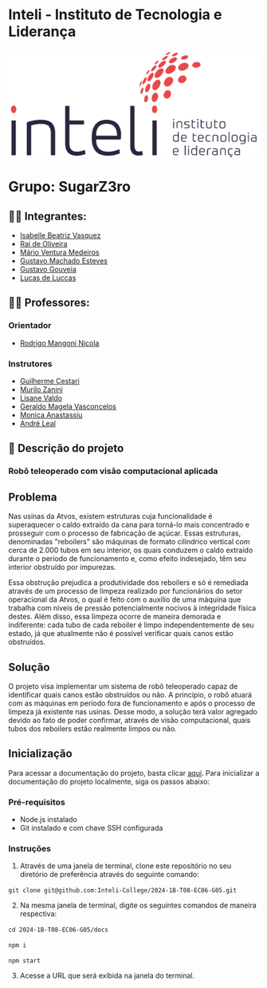 # Inteli - Instituto de Tecnologia e Liderança 

<p align="center">
<a href= "https://www.inteli.edu.br/"><img src="docs/static/img/inteli.png" alt="Inteli - Instituto de Tecnologia e Liderança" border="0"></a>
</p>

# Grupo: SugarZ3ro

## :student: Integrantes:

- <a href="https://www.linkedin.com/in/isabelle-beatriz-vasquez-oliveira-55a19626a/">Isabelle Beatriz Vasquez</a>
- <a href="https://www.linkedin.com/in/raideoliveira/">Raí de Oliveira</a>
- <a href="https://www.linkedin.com/in/m%C3%A1rio-ventura-medeiros-123682291/">Mário Ventura Medeiros</a>
- <a href="https://www.linkedin.com/in/gustavo-machado-esteves-453b81248/">Gustavo Machado Esteves</a>
- <a href="https://www.linkedin.com/in/gustavo-gouveia-583185271//">Gustavo Gouveia</a>
- <a href="https://www.linkedin.com/search/results/all/?fetchDeterministicClustersOnly=true&heroEntityKey=urn%3Ali%3Afsd_profile%3AACoAAEHeo4kBjhiblXY7EhuLEPzDFSqlZSoI79k&keywords=lucas%20de%20luccas&origin=RICH_QUERY_SUGGESTION&position=0&searchId=1812ff95-6724-4b55-b41d-fd4530966e32&sid=VAK&spellCorrectionEnabled=false">Lucas de Luccas</a>

## :teacher: Professores:

### Orientador

- <a href="https://www.linkedin.com/search/results/all/?fetchDeterministicClustersOnly=true&heroEntityKey=urn%3Ali%3Afsd_profile%3AACoAACW8FDsBL8WouQgmmjv2-18x72qItDwcXPA&keywords=rodrigo%20mangoni%20nicola&origin=RICH_QUERY_SUGGESTION&position=1&searchId=d9e33486-d158-440b-a604-561a735f32c0&sid=G_n&spellCorrectionEnabled=false">Rodrigo Mangoni Nicola</a>

### Instrutores

- <a href="">Guilherme Cestari</a>
- <a href="https://www.linkedin.com/search/results/all/?fetchDeterministicClustersOnly=true&heroEntityKey=urn%3Ali%3Afsd_profile%3AACoAAAykOzQB5ysfrVBflYGsa1gMYs0FJzjP_Q0&keywords=murilo%20zanini%20de%20carvalho&origin=RICH_QUERY_SUGGESTION&position=1&searchId=1a090b1e-3dbf-4e77-b2c1-79b080c71e9d&sid=jqs&spellCorrectionEnabled=false/">Murilo Zanini</a>
- <a href="https://www.linkedin.com/search/results/all/?fetchDeterministicClustersOnly=true&heroEntityKey=urn%3Ali%3Afsd_profile%3AACoAAB2cyWMBr_qKQ9v7FgI2VD2Zs3MsZuvCWls&keywords=lisa%20valdo&origin=RICH_QUERY_SUGGESTION&position=0&searchId=6c817f2b-ccba-44f2-8d82-cf21c2bd30f3&sid=xdN&spellCorrectionEnabled=false
">Lisane Valdo</a>
- <a href="https://www.linkedin.com/search/results/all/?fetchDeterministicClustersOnly=true&heroEntityKey=urn%3Ali%3Afsd_profile%3AACoAAARM1cMB1KNgIAC39UCby3VMPokwsGQ9Y0o&keywords=geraldo%20magela%20severino%20vasconcelos&origin=RICH_QUERY_SUGGESTION&position=0&searchId=abd0e985-90e9-4362-abf9-239f84aa4367&sid=Aa%3B&spellCorrectionEnabled=false">Geraldo Magela Vasconcelos</a>
- <a href="https://www.linkedin.com/search/results/all/?fetchDeterministicClustersOnly=true&heroEntityKey=urn%3Ali%3Afsd_profile%3AACoAAAB7I-IBNmHc3IF8RSmca-Dh44B4MGyhmzM&keywords=monica%20anastassiu%2C%20d.sc.&origin=RICH_QUERY_SUGGESTION&position=0&searchId=3ee22c4f-6d83-43e1-aab3-0e8a1b60dc19&sid=Eho&spellCorrectionEnabled=false">Monica Anastassiu</a>
- <a href="https://www.linkedin.com/search/results/all/?fetchDeterministicClustersOnly=true&heroEntityKey=urn%3Ali%3Afsd_profile%3AACoAAA3eu-MB2hs-oNjNOaeqmk3WnmUFdylsrUw&keywords=andré%20leal&origin=RICH_QUERY_SUGGESTION&position=1&searchId=837ec508-a4ef-43aa-b397-27b91464c193&sid=Ea%40&spellCorrectionEnabled=false">André Leal</a>


## :memo: Descrição do projeto

### Robô teleoperado com visão computacional aplicada

## Problema

Nas usinas da Atvos, existem estruturas cuja funcionalidade é superaquecer o caldo extraído da cana para torná-lo mais concentrado e prosseguir com o processo de fabricação de açúcar. Essas estruturas, denominadas "reboilers" são máquinas de formato cilíndrico vertical com cerca de 2.000 tubos em seu interior, os quais conduzem o caldo extraído durante o período de funcionamento e, como efeito indesejado, têm seu interior obstruído por impurezas. 

Essa obstrução prejudica a produtividade dos reboilers e só é remediada através de um processo de limpeza realizado por funcionários do setor operacional da Atvos, o qual é feito com o auxílio de uma máquina que trabalha com níveis de pressão potencialmente nocivos à integridade física destes. Além disso, essa limpeza ocorre de maneira demorada e indiferente: cada tubo de cada reboiler é limpo independentemente de seu estado, já que atualmente não é possível verificar quais canos estão obstruídos.

## Solução

O projeto visa implementar um sistema de robô teleoperado capaz de identificar quais canos estão obstruídos ou não. A princípio, o robô atuará com as máquinas em período fora de funcionamento e após o processo de limpeza já existente nas usinas. Desse modo, a solução terá valor agregado devido ao fato de poder confirmar, através de visão computacional, quais tubos dos reboilers estão realmente limpos ou não.

## Inicialização

Para acessar a documentação do projeto, basta clicar [aqui](https://inteli-college.github.io/2024-1B-T08-EC06-G05/). Para inicializar a documentação do projeto localmente, siga os passos abaixo:

### Pré-requisitos

- Node.js instalado
- Git instalado e com chave SSH configurada

### Instruções

1. Através de uma janela de terminal, clone este repositório no seu diretório de preferência através do seguinte comando:

```git clone git@github.com:Inteli-College/2024-1B-T08-EC06-G05.git```

2. Na mesma janela de terminal, digite os seguintes comandos de maneira respectiva:

```cd 2024-1B-T08-EC06-G05/docs```

```npm i```

```npm start```

3. Acesse a URL que será exibida na janela do terminal.